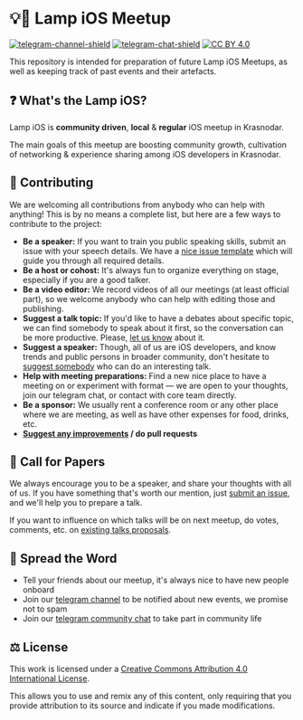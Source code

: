 # 💡📱 Lamp iOS Meetup

[![telegram-channel-shield]][telegram-channel]
[![telegram-chat-shield]][telegram-chat]
[![CC BY 4.0][cc-by-shield]][cc-by]

This repository is intended for preparation of future Lamp iOS Meetups, as well as keeping track of past events and their artefacts.

## ❓ What's the Lamp iOS?

Lamp iOS is **community driven**, **local** & **regular** iOS meetup in Krasnodar. 

The main goals of this meetup are boosting community growth, cultivation of networking & experience sharing among iOS developers in Krasnodar.

## 🤝 Contributing

We are welcoming all contributions from anybody who can help with anything! This is by no means a complete list, but here are a few ways to contribute to the project:

- **Be a speaker:** If you want to train you public speaking skills, submit an issue with your speech details. We have a [nice issue template][submit-issue] which will guide you through all required details.
- **Be a host or cohost:** It's always fun to organize everything on stage, especially if you are a good talker.
- **Be a video editor:** We record videos of all our meetings (at least official part), so we welcome anybody who can help with editing those and publishing.
- **Suggest a talk topic:** If you'd like to have a debates about specific topic, we can find somebody to speak about it first, so the conversation can be more productive. Please, [let us know][submit-issue] about it.
- **Suggest a speaker:** Though, all of us are iOS developers, and know trends and public persons in broader community, don't hesitate to [suggest somebody][submit-issue] who can do an interesting talk.
- **Help with meeting preparations:** Find a new nice place to have a meeting on or experiment with format — we are open to your thoughts, join our telegram chat, or contact with core team directly.
- **Be a sponsor:** We usually rent a conference room or any other place where we are meeting, as well as have other expenses for food, drinks, etc.
- **[Suggest any improvements][submit-issue] / do pull requests** 

## 📄 Call for Papers

We always encourage you to be a speaker, and share your thoughts with all of us. If you have something that's worth our mention, just [submit an issue][submit-issue], and we'll help you to prepare a talk.

If you want to influence on which talks will be on next meetup, do votes, comments, etc. on [existing talks proposals][talks-proposals].

## 📣 Spread the Word

- Tell your friends about our meetup, it's always nice to have new people onboard
- Join our [telegram channel][telegram-channel] to be notified about new events, we promise not to spam
- Join our [telegram community chat][telegram-chat] to take part in community life

## ⚖️ License

This work is licensed under a [Creative Commons Attribution 4.0 International License][cc-by].

This allows you to use and remix any of this content, only requiring that you provide attribution to its source and indicate if you made modifications.

[cc-by]: http://creativecommons.org/licenses/by/4.0/
[cc-by-shield]: https://img.shields.io/badge/License-CC%20BY%204.0-lightgrey

[telegram-channel]: https://tlgg.ru/joinchat/AAAAAFX6MT-bYTXpgU7O-w
[telegram-channel-shield]: https://img.shields.io/badge/Telegram-Channel-informational?logo=telegram
[telegram-chat]: https://tlgg.ru/joinchat/Bs0RLE48zKoVltig3GRmlw
[telegram-chat-shield]: https://img.shields.io/badge/Telegram-Chat-informational?logo=telegram

[submit-issue]: https://github.com/lamp-ios/meetup/issues/new/choose
[talks-proposals]: https://github.com/lamp-ios/meetup/issues?q=is%3Aissue+is%3Aopen+label%3Atalk